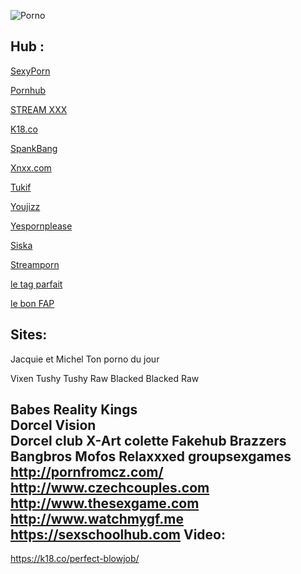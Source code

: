 ![Porno](https://di.phncdn.com/www-static/images/pornhub_logo_straight.png)

Hub :
---------
[SexyPorn](https://sxyprn.com/)

[Pornhub](http://www.pornhub.com/)

[STREAM XXX](http://streamxxx.tv/)

[K18.co](http://k18.co/)

[SpankBang](http://fr.spankbang.com/)

[Xnxx.com](https://www.xnxx.com/)

[Tukif](http://www.tukif.com/videos/)

[Youjizz](http://www.youjizz.com/)

[Yespornplease](http://yespornplease.com/)

[Siska](http://www.siska.tv/index.php?catID=77&amp;language=en)

[Streamporn](https://streamporn.pw/)    

[le tag parfait](https://www.letagparfait.com)

[le bon FAP](https://www.lebonfap.com/)

Sites:
---------
Jacquie et Michel
Ton porno du jour

Vixen
Tushy
Tushy Raw
Blacked
Blacked Raw

Babes
Reality Kings	
Dorcel Vision	
Dorcel club
X-Art
colette
Fakehub
Brazzers
Bangbros
Mofos
Relaxxxed
groupsexgames
http://pornfromcz.com/
http://www.czechcouples.com
http://www.thesexgame.com
http://www.watchmygf.me https://sexschoolhub.com
Video:
---------
https://k18.co/perfect-blowjob/

